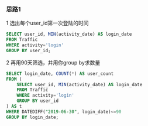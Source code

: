 ### 思路1

1 选出每个user_id第一次登陆的时间

```sql
SELECT user_id, MIN(activity_date) AS login_date
FROM Traffic
WHERE activity='login'
GROUP BY user_id;
```

2 再用90天筛选，并用你group by求数量

```sql
SELECT login_date, COUNT(*) AS user_count
FROM (
    SELECT user_id, MIN(activity_date) AS login_date
    FROM Traffic
    WHERE activity='login'
    GROUP BY user_id
) AS t
WHERE DATEDIFF("2019-06-30", login_date)<=90
GROUP BY login_date;
```
